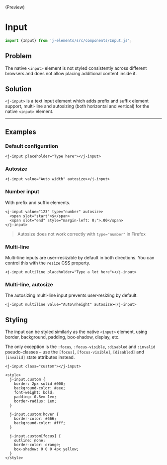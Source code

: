 <!--imports
/node_modules/j-elements/src/components/Input.js
-->

<maturity-badge preview>(Preview)</maturity-badge>

# Input

```javascript
import {Input} from 'j-elements/src/components/Input.js';
```

## Problem

The native `<input>` element is not styled consistently across different browsers and does not allow placing additional content inside it.

## Solution

`<j-input>` is a text input element which adds prefix and suffix element support, multi-line and autosizing (both horizontal and vertical) for the native `<input>` element.


---


## Examples

### Default configuration
```html,live
<j-input placeholder="Type here"></j-input>
```

### Autosize
```html,live
<j-input value="Auto width" autosize></j-input>
```

### Number input
With prefix and suffix elements.
```html,live
<j-input value="123" type="number" autosize>
  <span slot="start">$</span>
  <span slot="end" style="margin-left: 0;">.00</span>
</j-input>
```

> Autosize does not work correctly with `type="number"` in Firefox

### Multi-line
Multi-line inputs are user-resizable by default in both directions. You can control this with the `resize` CSS property.
```html,live
<j-input multiline placeholder="Type a lot here"></j-input>
```

### Multi-line, autosize
The autosizing multi-line input prevents user-resizing by default.
```html,live
<j-input multiline value="Auto\nheight" autosize></j-input>
```

## Styling

The input can be styled similarly as the native `<input>` element, using border, background, padding, box-shadow, display, etc.

The only exception is the `:focus`, `:focus-visible`, `:disabled` and `:invalid` pseudo-classes – use the `[focus]`, `[focus-visible]`, `[disabled]` and `[invalid]` state attributes instead.

```html,live
<j-input class="custom"></j-input>

<style>
  j-input.custom {
    border: 2px solid #000;
    background-color: #eee;
    font-weight: bold;
    padding: 0.8em 1em;
    border-radius: 1em;
  }

  j-input.custom:hover {
    border-color: #666;
    background-color: #fff;
  }

  j-input.custom[focus] {
    outline: none;
    border-color: orange;
    box-shadow: 0 0 0 4px yellow;
  }
</style>
```
